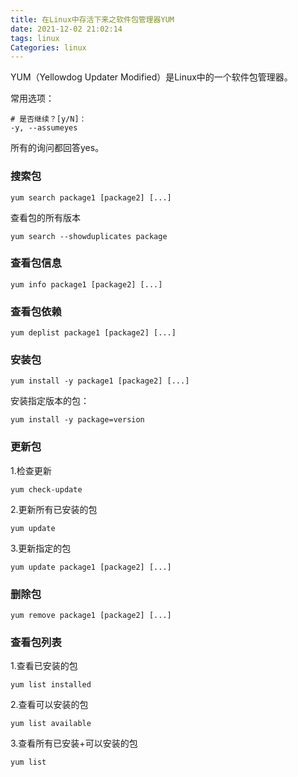 ```yaml
---
title: 在Linux中存活下来之软件包管理器YUM
date: 2021-12-02 21:02:14
tags: linux
Categories: linux
---
```


YUM（Yellowdog Updater Modified）是Linux中的一个软件包管理器。

<!--more-->

常用选项：

```shell
# 是否继续？[y/N]：
-y, --assumeyes
```

所有的询问都回答yes。

### 搜索包

```shell
yum search package1 [package2] [...]
```

查看包的所有版本

```shell
yum search --showduplicates package
```

### 查看包信息

```shell
yum info package1 [package2] [...]
```

### 查看包依赖

```shell
yum deplist package1 [package2] [...]
```

### 安装包

```shell
yum install -y package1 [package2] [...]
```

安装指定版本的包：

```shell
yum install -y package=version
```

### 更新包

1.检查更新

```shell
yum check-update
```

2.更新所有已安装的包

```shell
yum update
```

3.更新指定的包

```shell
yum update package1 [package2] [...]
```

### 删除包

```shell
yum remove package1 [package2] [...]
```

### 查看包列表

1.查看已安装的包

```shell
yum list installed
```

2.查看可以安装的包

```shell
yum list available
```

3.查看所有已安装+可以安装的包

```shell
yum list
```
